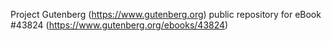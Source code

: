 Project Gutenberg (https://www.gutenberg.org) public repository for eBook #43824 (https://www.gutenberg.org/ebooks/43824)
